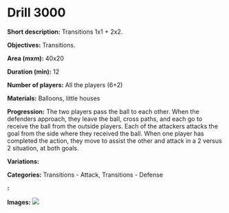 # Drill 3000

**Short description:**
Transitions 1x1 + 2x2.

**Objectives:**
Transitions.

**Area (mxm):**
40x20

**Duration (min):**
12

**Number of players:**
All the players (6+2)

**Materials:**
Balloons, little houses

**Progression:**
The two players pass the ball to each other. When the defenders approach, they leave the ball, cross paths, and each go to receive the ball from the outside players. Each of the attackers attacks the goal from the side where they received the ball. When one player has completed the action, they move to assist the other and attack in a 2 versus 2 situation, at both goals.

**Variations:**


**Categories:**
Transitions - Attack, Transitions - Defense

**:**


**Images:**
![](https://www.coachingfutsal.com/\images\26f5a664-9bbf-4716-a982-14ceb7550a18_17.bmp)

